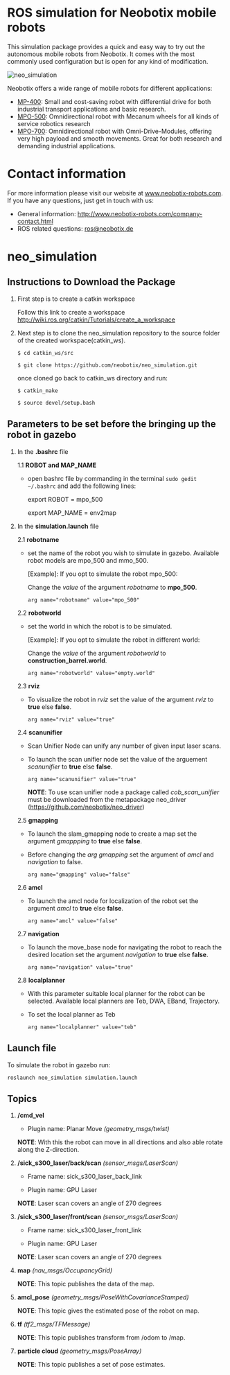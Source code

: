 # ROS simulation for Neobotix mobile robots

This simulation package provides a quick and easy way to try out the autonomous mobile robots from Neobotix. It comes with the most commonly used configuration but is open for any kind of modification.

![neo_simulation](http://www.neobotix-roboter.de/fileadmin/files/downloads/ROS-extern/neo_simulation_mpo_500.png)

Neobotix offers a wide range of mobile robots for different applications:
* [MP-400](http://www.neobotix-robots.com/mobile-robot-mp-400.html): Small and cost-saving robot with differential drive for both industrial transport applications and basic research.
* [MPO-500](http://www.neobotix-robots.com/mecanum-robot-mpo-500.html): Omnidirectional robot with Mecanum wheels for all kinds of service robotics research
* [MPO-700](http://www.neobotix-robots.com/omnidirectional-robot-mpo-700.html): Omnidirectional robot with Omni-Drive-Modules, offering very high payload and smooth movements. Great for both research and demanding industrial applications.

# Contact information

For more information please visit our website at www.neobotix-robots.com. 
If you have any questions, just get in touch with us:
* General information: http://www.neobotix-robots.com/company-contact.html
* ROS related questions: ros@neobotix.de

# neo_simulation

## Instructions to Download the Package

1. First step is to create a catkin workspace

   Follow this link to create a workspace http://wiki.ros.org/catkin/Tutorials/create_a_workspace

2. Next step is to clone the neo_simulation repository to the source folder of the created workspace(catkin_ws).

   `$ cd catkin_ws/src`
   
   `$ git clone https://github.com/neobotix/neo_simulation.git`
   
   once cloned go back to catkin_ws directory and run:
   
    `$ catkin_make`
   
    `$ source devel/setup.bash`

## Parameters to be set before the bringing up the robot in gazebo

1. In the **.bashrc** file

      1.1 **ROBOT and MAP_NAME**
  
   -  open bashrc file by commanding in the terminal ```sudo gedit ~/.bashrc``` and add the following lines:

       export ROBOT = mpo_500

       export MAP_NAME = env2map

2. In the **simulation.launch** file

      2.1 **robotname**
  
   -  set the name of the robot you wish to simulate in gazebo. Available robot models are mpo_500 and mmo_500.

      [Example]: If you opt to simulate the robot mpo_500:

      Change the *value* of the argument *robotname* to **mpo_500**.

      ```arg name="robotname" value="mpo_500"```

     2.2 **robotworld**
  
   - set the world in which the robot is to be simulated.

      [Example]: If you opt to simulate the robot in different world:

      Change the *value* of the argument *robotworld* to **construction_barrel.world**.

      ```arg name="robotworld" value="empty.world"```
      
    2.3  **rviz**

    - To visualize the robot in *rviz* set the value of the argument *rviz* to **true** else **false**.
    
      ```arg name="rviz" value="true"```
   
     2.4  **scanunifier**

    - Scan Unifier Node can unify any number of given input laser scans.
    
    - To launch the scan unifier node set the value of the arguement *scanunifier* to **true** else **false**.
    
      ```arg name="scanunifier" value="true"```
      
      __NOTE__: To use scan unifier node a package called *cob_scan_unifier* must be downloaded from the metapackage neo_driver (https://github.com/neobotix/neo_driver)
 
     2.5  **gmapping**

    - To launch the slam_gmapping node to create a map set the argument *gmappping* to **true** else **false**.
    - Before changing the *arg gmapping* set the argument of *amcl* and *navigation* to false.
    
      ```arg name="gmapping" value="false"```
      
     2.6  **amcl**
    
    - To launch the amcl node for localization of the robot set the argument *amcl* to **true** else **false**.
     
      ```arg name="amcl" value="false"```
      
     2.7  **navigation**

     - To launch the move_base node for navigating the robot to reach the desired location set the argument *navigation* to     **true** else **false**.
     
        ```arg name="navigation" value="true"```
     
     2.8  **localplanner**

    - With this parameter suitable local planner for the robot can be selected. Available local planners are Teb, DWA, EBand, Trajectory.
    
    - To set the local planner as Teb
    
       ```arg name="localplanner" value="teb"```
    
## Launch file

To simulate the robot in gazebo run:

`roslaunch neo_simulation simulation.launch`


## Topics

1. **/cmd_vel**

    - Plugin name: Planar Move *(geometry_msgs/twist)*

   __NOTE__: With this the robot can move in all directions and also able rotate along the Z-direction.


2. **/sick_s300_laser/back/scan**  *(sensor_msgs/LaserScan)*

   * Frame name: sick_s300_laser_back_link
   
   * Plugin name: GPU Laser
   
   __NOTE__: Laser scan covers an angle of 270 degrees

3. **/sick_s300_laser/front/scan** *(sensor_msgs/LaserScan)*

   * Frame name: sick_s300_laser_front_link

   * Plugin name: GPU Laser

   __NOTE__: Laser scan covers an angle of 270 degrees
   
4. **map** *(nav_msgs/OccupancyGrid)*

   __NOTE__: This topic publishes the data of the map.

5. **amcl_pose** *(geometry_msgs/PoseWithCovarianceStamped)*

   __NOTE__: This topic gives the estimated pose of the robot on map.
   
6. **tf** *(tf2_msgs/TFMessage)*

   __NOTE__: This topic publishes transform from /odom to /map.
   
7. **particle cloud** *(geometry_msgs/PoseArray)*

   __NOTE__: This topic publishes a set of pose estimates.
   
